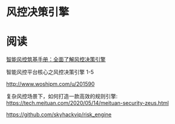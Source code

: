 # 风控决策引擎



# 阅读

[智能风控筑基手册：全面了解风控决策引擎](https://zhuanlan.zhihu.com/p/122996523)

智能风控平台核心之风控决策引擎 1-5

http://www.woshipm.com/u/201590

复杂风控场景下，如何打造一款高效的规则引擎: https://tech.meituan.com/2020/05/14/meituan-security-zeus.html

https://github.com/skyhackvip/risk_engine
